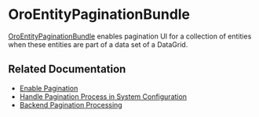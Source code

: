 <a id="bundle-docs-platform-entity-pagination-bundle"></a>

# OroEntityPaginationBundle

<a href="https://github.com/oroinc/platform/tree/master/src/Oro/Bundle/EntityPaginationBundle" target="_blank">OroEntityPaginationBundle</a> enables pagination UI for a collection of entities when these entities are part of a data set of a DataGrid.

## Related Documentation

* [Enable Pagination](../../../backend/entities/data-grids/pagination.md#data-grids-entity-pagination)
* [Handle Pagination Process in System Configuration](../../../backend/entities/data-grids/pagination.md#data-grids-entity-pagination-sys-config)
* [Backend Pagination Processing](../../../backend/entities/data-grids/pagination.md#data-grids-entity-pagination-backend-processing)

<!-- Frontend -->
